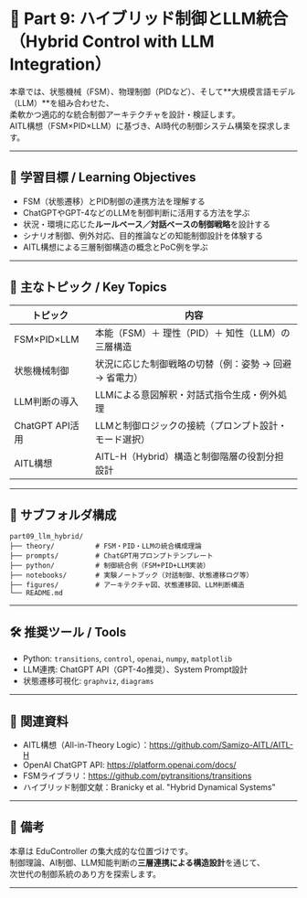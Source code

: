# 🤖 Part 9: ハイブリッド制御とLLM統合（Hybrid Control with LLM Integration）

本章では、状態機械（FSM）、物理制御（PIDなど）、そして**大規模言語モデル（LLM）**を組み合わせた、  
柔軟かつ適応的な統合制御アーキテクチャを設計・検証します。  
AITL構想（FSM×PID×LLM）に基づき、AI時代の制御システム構築を探求します。

---

## 🎯 学習目標 / Learning Objectives

- FSM（状態遷移）とPID制御の連携方法を理解する
- ChatGPTやGPT-4などのLLMを制御判断に活用する方法を学ぶ
- 状況・環境に応じた**ルールベース／対話ベースの制御戦略**を設計する
- シナリオ制御、例外対応、目的推論などの知能制御設計を体験する
- AITL構想による三層制御構造の概念とPoC例を学ぶ

---

## 🧩 主なトピック / Key Topics

| トピック | 内容 |
|----------|------|
| FSM×PID×LLM | 本能（FSM）＋ 理性（PID）＋ 知性（LLM）の三層構造 |
| 状態機械制御 | 状況に応じた制御戦略の切替（例：姿勢 → 回避 → 省電力） |
| LLM判断の導入 | LLMによる意図解釈・対話式指令生成・例外処理 |
| ChatGPT API活用 | LLMと制御ロジックの接続（プロンプト設計・モード選択） |
| AITL構想 | AITL-H（Hybrid）構造と制御階層の役割分担設計

---

## 📂 サブフォルダ構成
```
part09_llm_hybrid/
├── theory/          # FSM・PID・LLMの統合構成理論
├── prompts/         # ChatGPT用プロンプトテンプレート
├── python/          # 制御統合例（FSM+PID+LLM実装）
├── notebooks/       # 実験ノートブック（対話制御、状態遷移ログ等）
├── figures/         # アーキテクチャ図、状態遷移図、LLM判断構造
└── README.md
```
---

## 🛠️ 推奨ツール / Tools

- Python: `transitions`, `control`, `openai`, `numpy`, `matplotlib`
- LLM連携: ChatGPT API（GPT-4o推奨）、System Prompt設計
- 状態遷移可視化: `graphviz`, `diagrams`

---

## 🔗 関連資料

- AITL構想（All-in-Theory Logic）：https://github.com/Samizo-AITL/AITL-H
- OpenAI ChatGPT API: https://platform.openai.com/docs/
- FSMライブラリ：https://github.com/pytransitions/transitions
- ハイブリッド制御文献：Branicky et al. "Hybrid Dynamical Systems"

---

## 📌 備考

本章は EduController の集大成的な位置づけです。  
制御理論、AI制御、LLM知能判断の**三層連携による構造設計**を通じて、  
次世代の制御系統のあり方を探索します。

---
